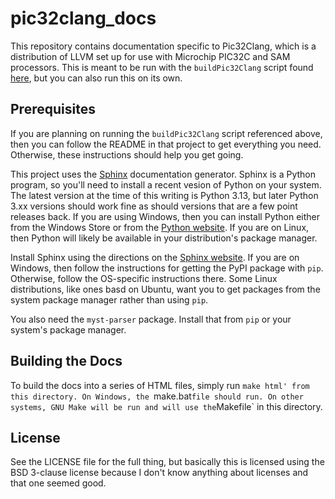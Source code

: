 # pic32clang_docs

This repository contains documentation specific to Pic32Clang, which is a distribution of LLVM set
up for use with Microchip PIC32C and SAM processors. This is meant to be run with the `buildPic32Clang`
script found [here](https://github.com/jdeguire/buildPic32Clang), but you can also run this on its own.

## Prerequisites
If you are planning on running the `buildPic32Clang` script referenced above, then you can follow the
README in that project to get everything you need. Otherwise, these instructions should help you get
going.

This project uses the [Sphinx](www.sphinx-doc.org) documentation generator. Sphinx is a Python program,
so you'll need to install a recent vesion of Python on your system. The latest version at the time of
this writing is Python 3.13, but later Python 3.xx versions should work fine as should versions that
are a few point releases back. If you are using Windows, then you can install Python either from the
Windows Store or from the [Python website](https://www.python.org/downloads/). If you are on Linux,
then Python will likely be available in your distribution's package manager.

Install Sphinx using the directions on the [Sphinx website](https://www.sphinx-doc.org/en/master/usage/installation.html).
If you are on Windows, then follow the instructions for getting the PyPI package with `pip`. Otherwise,
follow the OS-specific instructions there. Some Linux distributions, like ones basd on Ubuntu, want
you to get packages from the system package manager rather than using `pip`.

You also need the `myst-parser` package. Install that from `pip` or your system's package manager.

## Building the Docs
To build the docs into a series of HTML files, simply run `make html' from this directory. On Windows,
the `make.bat` file should run. On other systems, GNU Make will be run and will use the `Makefile`
in this directory.

## License
See the LICENSE file for the full thing, but basically this is licensed using the BSD 3-clause
license because I don't know anything about licenses and that one seemed good.
